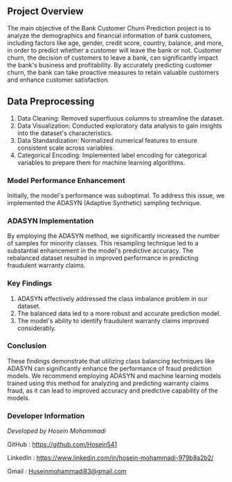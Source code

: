 ## Project Overview 
The main objective of the Bank 
Customer Churn Prediction project is to analyze the demographics and financial information of bank customers, including factors like age, gender, credit score, country, balance, and more, in order to predict whether a customer will leave the bank or not. Customer churn, the decision of customers to leave a bank, can significantly impact the bank's business and profitability. By accurately predicting customer churn, the bank can take proactive measures to retain valuable customers and enhance customer satisfaction.

## Data Preprocessing

1. Data Cleaning: Removed superfluous columns to streamline the dataset.
2. Data Visualization: Conducted exploratory data analysis to gain insights into the dataset's characteristics.
3. Data Standardization: Normalized numerical features to ensure consistent scale across variables.
4. Categorical Encoding: Implemented label encoding for categorical variables to prepare them for machine learning algorithms.

### Model Performance Enhancement

Initially, the model's performance was suboptimal. To address this issue, we implemented the ADASYN (Adaptive Synthetic) sampling technique.

### ADASYN Implementation

By employing the ADASYN method, we significantly increased the number of samples for minority classes. This resampling technique led to a substantial enhancement in the model's predictive accuracy. The rebalanced dataset resulted in improved performance in predicting fraudulent warranty claims.

### Key Findings

1. ADASYN effectively addressed the class imbalance problem in our dataset.
2. The balanced data led to a more robust and accurate prediction model.
3. The model's ability to identify fraudulent warranty claims improved considerably.

### Conclusion

These findings demonstrate that utilizing class balancing techniques like ADASYN can significantly enhance the performance of fraud prediction models. We recommend employing ADASYN and machine learning models trained using this method for analyzing and predicting warranty claims fraud, as it can lead to improved accuracy and predictive capability of the models.

### Developer Information

*Developed by Hosein Mohammadi*

GitHub : https://github.com/Hosein541

LinkedIn : https://www.linkedin.com/in/hosein-mohammadi-979b8a2b2/

Gmail : Huseinmohammadi83@gmail.com
